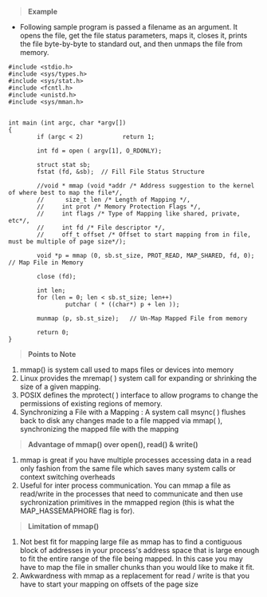 > **Example**

- Following sample program is passed a filename as an argument. It opens the file, get the file status parameters, maps it, closes it, prints the file byte-by-byte to standard out, and then unmaps the file from memory.

```
#include <stdio.h>
#include <sys/types.h>
#include <sys/stat.h>
#include <fcntl.h>
#include <unistd.h>
#include <sys/mman.h>


int main (int argc, char *argv[])
{
        if (argc < 2)           return 1;

        int fd = open ( argv[1], O_RDONLY);

        struct stat sb;
        fstat (fd, &sb);  // Fill File Status Structure
        
        //void * mmap (void *addr /* Address suggestion to the kernel of where best to map the file*/,
        //      size_t len /* Length of Mapping */,
        //     int prot /* Memory Protection Flags */,
        //     int flags /* Type of Mapping like shared, private, etc*/,
        //     int fd /* File descriptor */,
        //     off_t offset /* Offset to start mapping from in file, must be multiple of page size*/);
        
        void *p = mmap (0, sb.st_size, PROT_READ, MAP_SHARED, fd, 0);   // Map File in Memory

        close (fd);

        int len;
        for (len = 0; len < sb.st_size; len++)
                putchar ( * ((char*) p + len ));

        munmap (p, sb.st_size);   // Un-Map Mapped File from memory

        return 0;
}
```
> **Points to Note**

1) mmap() is system call used to maps files or devices into memory
2) Linux provides the mremap( ) system call for expanding or shrinking the size of a given mapping.
3) POSIX defines the mprotect( ) interface to allow programs to change the permissions of existing regions of memory.
4) Synchronizing a File with a Mapping : A system call msync( ) flushes back to disk any changes made to a file mapped via mmap( ), synchronizing the mapped file with the mapping

> **Advantage of mmap() over open(), read() & write()**

1) mmap is great if you have multiple processes accessing data in a read only fashion from the same file which saves many system calls or context switching overheads
2) Useful for inter process communication. You can mmap a file as read/write in the processes that need to communicate and then use sychronization primitives in the mmapped region (this is what the MAP_HASSEMAPHORE flag is for).

> **Limitation of mmap()**

1) Not best fit for mapping large file as mmap has to  find a contiguous block of addresses in your process's address space that is large enough to fit the entire range of the file being mapped. In this case you may have to map the file in smaller chunks than you would like to make it fit.
2) Awkwardness with mmap as a replacement for read / write is that you have to start your mapping on offsets of the page size


